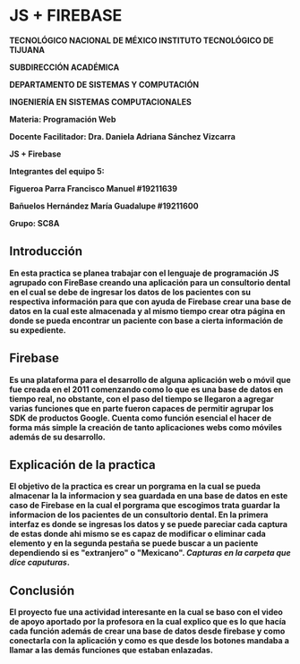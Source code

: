 # JS + FIREBASE
<p><b>
TECNOLÓGICO NACIONAL DE MÉXICO
<b>
INSTITUTO TECNOLÓGICO DE TIJUANA
</p><b>
SUBDIRECCIÓN ACADÉMICA
<p><b>
DEPARTAMENTO DE SISTEMAS Y COMPUTACIÓN
</p><b>
INGENIERÍA EN SISTEMAS COMPUTACIONALES
<p><b>
Materia: Programación Web
</p>
Docente Facilitador: Dra. Daniela Adriana Sánchez Vizcarra

JS + Firebase

<p> Integrantes del equipo 5: </p>
Figueroa Parra Francisco Manuel  #19211639

Bañuelos Hernández María Guadalupe  #19211600

Grupo: SC8A

**Introducción**
---
En esta practica se planea trabajar con el lenguaje de programación JS agrupado con FireBase creando una aplicación para un consultorio dental en el cual se debe de ingresar los datos de los pacientes con su respectiva información para que con ayuda de Firebase crear una base de datos en la cual este almacenada y al mismo tiempo crear otra página en donde se pueda encontrar un paciente con base a cierta información de su expediente.

**Firebase**
---
Es una plataforma para el desarrollo de alguna aplicación web o móvil que fue creada en el 2011 comenzando como lo que es una base de datos en tiempo real, no obstante, con el paso del tiempo se llegaron a agregar varias funciones que en parte fueron capaces de permitir agrupar los SDK de productos Google. Cuenta como función esencial el hacer de forma más simple la creación de tanto aplicaciones webs como móviles además de su desarrollo.

Explicación de la practica
---
 El objetivo de la practica es crear un porgrama en la cual se pueda almacenar la la informacion y sea guardada en una base de datos en este caso de Firebase en la cual el porgrama que escogimos trata guardar la informacion de los pacientes de un consultorio dental. En la primera interfaz es donde se ingresas los datos y se puede pareciar cada captura de estas donde ahi mismo se es capaz de modificar o eliminar cada elemento y en la segunda pestaña se puede buscar a un paciente dependiendo si es "extranjero" o "Mexicano". *Capturas en la carpeta que dice caputuras*.

Conclusión
---
El proyecto fue una actividad interesante en la cual se baso con el video de apoyo aportado por la profesora en la cual explico que es lo que hacía cada función además de crear una base de datos desde firebase y como conectarla con la aplicación y como es que desde los botones mandaba a llamar a las demás funciones que estaban enlazadas.

